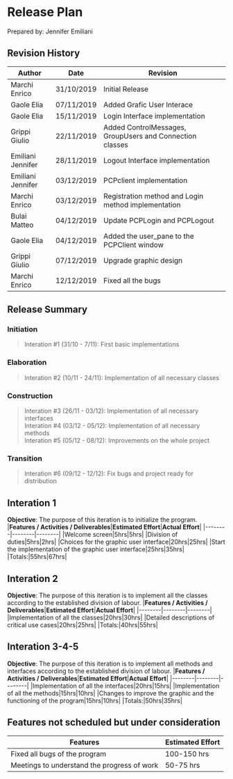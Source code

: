 # Release Plan

Prepared by: Jennifer Emiliani



## **Revision History**

|**Author**|**Date**|**Revision**|
|--------|--------|--------|
|Marchi Enrico|31/10/2019|Initial Release|
|Gaole Elia|07/11/2019|Added Grafic User Interace|
|Gaole Elia|15/11/2019|Login Interface implementation|
|Grippi Giulio|22/11/2019|Added ControlMessages, GroupUsers and Connection  classes|
|Emiliani Jennifer|28/11/2019|Logout Interface implementation|
|Emiliani Jennifer|03/12/2019|PCPclient implementation|
|Marchi Enrico|03/12/2019|Registration method and Login method implementation|
|Bulai Matteo|04/12/2019|Update PCPLogin and PCPLogout|
|Gaole Elia|04/12/2019|Added the user_pane to the PCPClient window|
|Grippi Giulio|07/12/2019|Upgrade graphic design|
|Marchi Enrico|12/12/2019|Fixed all the bugs|



## **Release Summary**

### **Initiation**  

>Interation #1  (31/10 - 7/11): First basic implementations

### **Elaboration**

>Interation #2 (10/11 - 24/11): Implementation of all necessary classes

### **Construction**

>Interation #3 (26/11 - 03/12): Implementation of all necessary interfaces  
>Interation #4 (03/12 - 05/12): Implementation of all necessary methods  
>Interation #5 (05/12 - 08/12): Improvements on the whole project

### **Transition**

>Interation #6 (09/12 - 12/12): Fix bugs and project ready for distribution  



## **Interation 1**

**Objective**: The purpose of this iteration is to initialize the program.
|**Features / Activities / Deliverables**|**Estimated Effort**|**Actual Effort**|
|--------|--------|--------|
|Welcome screen|5hrs|5hrs|
|Division of duties|5hrs|2hrs|
|Choices for the graphic user interface|20hrs|25hrs|
|Start the implementation of the graphic user interface|25hrs|35hrs|
|Totals:|55hrs|67hrs|


## **Interation 2**

**Objective**: The purpose of this iteration is to implement all the classes according to the established division of labour.
|**Features / Activities / Deliverables**|**Estimated Effort**|**Actual Effort**|
|--------|--------|--------|
|Implementation of all the classes|20hrs|30hrs|
|Detailed descriptions of critical use cases|20hrs|25hrs|
|Totals:|40hrs|55hrs|


## **Interation 3-4-5**

**Objective**: The purpose of this iteration is to implement all methods and interfaces according to the established division of labour.
|**Features / Activities / Deliverables**|**Estimated Effort**|**Actual Effort**|
|--------|--------|--------|
|Implementation of all the interfaces|20hrs|15hrs|
|Implementation of all the methods|15hrs|10hrs|
|Changes to improve the graphic and the functioning of the program|15hrs|10hrs|
|Totals:|50hrs|35hrs|


## **Features not scheduled but under consideration**

|**Features**|**Estimated Effort**|
|--------|--------|
|Fixed all bugs of the program|100-150 hrs|
|Meetings to understand the progress of work|50-75 hrs|